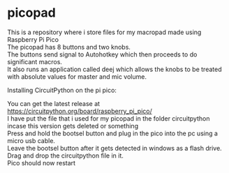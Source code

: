 # picopad
This is a repository where i store files for my macropad made using Raspberry Pi Pico\
The picopad has 8 buttons and two knobs.\
The buttons send signal to Autohotkey which then proceeds to do significant macros.\
It also runs an application called deej which allows the knobs to be treated with absolute values for master and mic volume.

Installing CircuitPython on the pi pico:

You can get the latest release at https://circuitpython.org/board/raspberry_pi_pico/ \
I have put the file that i used for my picopad in the folder circuitpython incase this version gets deleted or something\
Press and hold the bootsel button and plug in the pico into the pc using a micro usb cable.\
Leave the bootsel button after it gets detected in windows as a flash drive.\
Drag and drop the circuitpython file in it. \
Pico should now restart
